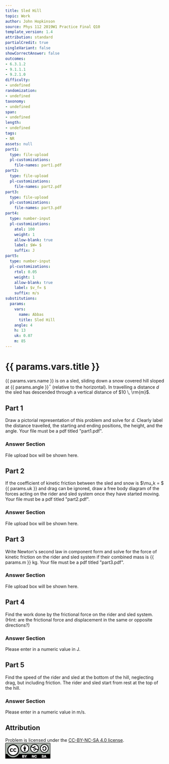 ```yaml
---
title: Sled Hill
topic: Work
author: John Hopkinson
source: Phys 112 2019W1 Practice Final Q10
template_version: 1.4
attribution: standard
partialCredit: true
singleVariant: false
showCorrectAnswer: false
outcomes:
- 6.3.1.2
- 9.1.1.1
- 9.2.1.0
difficulty:
- undefined
randomization:
- undefined
taxonomy:
- undefined
span:
- undefined
length:
- undefined
tags:
- NR
assets: null
part1:
  type: file-upload
  pl-customizations:
    file-names: part1.pdf
part2:
  type: file-upload
  pl-customizations:
    file-names: part2.pdf
part3:
  type: file-upload
  pl-customizations:
    file-names: part3.pdf
part4:
  type: number-input
  pl-customizations:
    atol: 100
    weight: 1
    allow-blank: true
    label: $W= $
    suffix: J
part5:
  type: number-input
  pl-customizations:
    rtol: 0.05
    weight: 1
    allow-blank: true
    label: $v_f= $
    suffix: m/s
substitutions:
  params:
    vars:
      name: Abbas
      title: Sled Hill
    angle: 4
    h: 13
    uk: 0.07
    m: 85
---
```

# {{ params.vars.title }}
{{ params.vars.name }} is on a sled, sliding down a snow covered hill sloped at {{ params.angle }}$^\circ$ (relative to the horizontal). In travelling a distance $d$ the sled has descended through a vertical distance of $10 \, \rm{m}$.

## Part 1

Draw a pictorial representation of this problem and solve for $d$. Clearly label the distance travelled, the starting and ending positions, the height, and the angle.
Your file must be a pdf titled "part1.pdf".

### Answer Section

File upload box will be shown here.

## Part 2

If the coefficient of kinetic friction between the sled and snow is $\mu_k = $ {{ params.uk }} and drag can be ignored, draw a free body diagram of the forces acting on the rider and sled system once they have started moving.
Your file must be a pdf titled "part2.pdf".

### Answer Section

File upload box will be shown here.

## Part 3

Write Newton's second law in component form and solve for the force of kinetic friction on the rider and sled system if their combined mass is {{ params.m }} kg.
Your file must be a pdf titled "part3.pdf".

### Answer Section

File upload box will be shown here.

## Part 4

Find the work done by the frictional force on the rider and sled system. (Hint: are the frictional force and displacement in the same or opposite directions?)

### Answer Section

Please enter in a numeric value in J.

## Part 5

Find the speed of the rider and sled at the bottom of the hill, neglecting drag, but including friction. The rider and sled start from rest at the top of the hill.

### Answer Section

Please enter in a numeric value in m/s.

## Attribution

Problem is licensed under the [CC-BY-NC-SA 4.0 license](https://creativecommons.org/licenses/by-nc-sa/4.0/).<br> ![The Creative Commons 4.0 license requiring attribution-BY, non-commercial-NC, and share-alike-SA license.](https://raw.githubusercontent.com/firasm/bits/master/by-nc-sa.png)